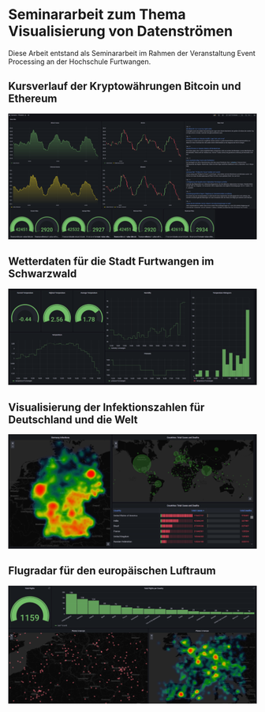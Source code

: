 # Seminararbeit zum Thema Visualisierung von Datenströmen 

Diese Arbeit entstand als Seminararbeit im Rahmen der Veranstaltung Event Processing an der Hochschule Furtwangen. 

## Kursverlauf der Kryptowährungen Bitcoin und Ethereum
![](crypto.PNG)

## Wetterdaten für die Stadt Furtwangen im Schwarzwald
![](weather_furtwangen.PNG)

## Visualisierung der Infektionszahlen für Deutschland und die Welt
![](covid_v2.PNG)

## Flugradar für den europäischen Luftraum
![](planes.PNG)
